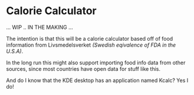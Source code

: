 # Calorie Calculator

... WIP .. IN THE MAKING ...

The intention is that this will be a calorie calculator based off of food
information from Livsmedelsverket _(Swedish eqivalence of FDA in the U.S.A)_.

In the long run this might also support importing food info data from other
sources, since most countries have open data for stuff like this.

And do I know that the KDE desktop has an application named Kcalc? Yes I do!
